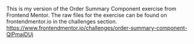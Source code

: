 This is my version of the Order Summary Component exercise from Frontend Mentor. 
The raw files for the exercise can be found on frontendmentor.io in the challenges section. 
https://www.frontendmentor.io/challenges/order-summary-component-QlPmajDUj
